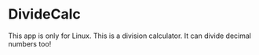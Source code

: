 # DivideCalc
This app is only for Linux. This is a division calculator. It can divide decimal numbers too!

